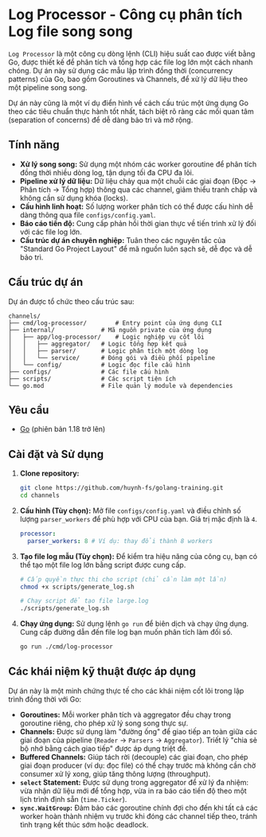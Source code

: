 # Log Processor - Công cụ phân tích Log file song song

`Log Processor` là một công cụ dòng lệnh (CLI) hiệu suất cao được viết bằng Go, được thiết kế để phân tích và tổng hợp các file log lớn một cách nhanh chóng. Dự án này sử dụng các mẫu lập trình đồng thời (concurrency patterns) của Go, bao gồm Goroutines và Channels, để xử lý dữ liệu theo một pipeline song song.

Dự án này cũng là một ví dụ điển hình về cách cấu trúc một ứng dụng Go theo các tiêu chuẩn thực hành tốt nhất, tách biệt rõ ràng các mối quan tâm (separation of concerns) để dễ dàng bảo trì và mở rộng.

## Tính năng

-   **Xử lý song song:** Sử dụng một nhóm các worker goroutine để phân tích đồng thời nhiều dòng log, tận dụng tối đa CPU đa lõi.
-   **Pipeline xử lý dữ liệu:** Dữ liệu chảy qua một chuỗi các giai đoạn (Đọc -> Phân tích -> Tổng hợp) thông qua các channel, giảm thiểu tranh chấp và không cần sử dụng khóa (locks).
-   **Cấu hình linh hoạt:** Số lượng worker phân tích có thể được cấu hình dễ dàng thông qua file `configs/config.yaml`.
-   **Báo cáo tiến độ:** Cung cấp phản hồi thời gian thực về tiến trình xử lý đối với các file log lớn.
-   **Cấu trúc dự án chuyên nghiệp:** Tuân theo các nguyên tắc của "Standard Go Project Layout" để mã nguồn luôn sạch sẽ, dễ đọc và dễ bảo trì.

## Cấu trúc dự án

Dự án được tổ chức theo cấu trúc sau:

```
channels/
├── cmd/log-processor/        # Entry point của ứng dụng CLI
├── internal/             # Mã nguồn private của ứng dụng
│   ├── app/log-processor/    # Logic nghiệp vụ cốt lõi
│   │   ├── aggregator/   # Logic tổng hợp kết quả
│   │   ├── parser/       # Logic phân tích một dòng log
│   │   └── service/      # Đóng gói và điều phối pipeline
│   └── config/           # Logic đọc file cấu hình
├── configs/              # Các file cấu hình 
├── scripts/              # Các script tiện ích 
└── go.mod                # File quản lý module và dependencies
```

## Yêu cầu

-   [Go](https://golang.org/dl/) (phiên bản 1.18 trở lên)

## Cài đặt và Sử dụng

1.  **Clone repository:**
    ```bash
    git clone https://github.com/huynh-fs/golang-training.git
    cd channels
    ```

2.  **Cấu hình (Tùy chọn):**
    Mở file `configs/config.yaml` và điều chỉnh số lượng `parser_workers` để phù hợp với CPU của bạn. Giá trị mặc định là `4`.
    ```yaml
    processor:
      parser_workers: 8 # Ví dụ: thay đổi thành 8 workers
    ```

3.  **Tạo file log mẫu (Tùy chọn):**
    Để kiểm tra hiệu năng của công cụ, bạn có thể tạo một file log lớn bằng script được cung cấp.
    ```bash
    # Cấp quyền thực thi cho script (chỉ cần làm một lần)
    chmod +x scripts/generate_log.sh

    # Chạy script để tạo file large.log
    ./scripts/generate_log.sh
    ```

4.  **Chạy ứng dụng:**
    Sử dụng lệnh `go run` để biên dịch và chạy ứng dụng. Cung cấp đường dẫn đến file log bạn muốn phân tích làm đối số.
    ```bash
    go run ./cmd/log-processor 
    ```

## Các khái niệm kỹ thuật được áp dụng

Dự án này là một minh chứng thực tế cho các khái niệm cốt lõi trong lập trình đồng thời với Go:

-   **Goroutines:** Mỗi worker phân tích và aggregator đều chạy trong goroutine riêng, cho phép xử lý song song thực sự.
-   **Channels:** Được sử dụng làm "đường ống" để giao tiếp an toàn giữa các giai đoạn của pipeline (`Reader` -> `Parsers` -> `Aggregator`). Triết lý "chia sẻ bộ nhớ bằng cách giao tiếp" được áp dụng triệt để.
-   **Buffered Channels:** Giúp tách rời (decouple) các giai đoạn, cho phép giai đoạn producer (ví dụ: đọc file) có thể chạy trước mà không cần chờ consumer xử lý xong, giúp tăng thông lượng (throughput).
-   **`select` Statement:** Được sử dụng trong aggregator để xử lý đa nhiệm: vừa nhận dữ liệu mới để tổng hợp, vừa in ra báo cáo tiến độ theo một lịch trình định sẵn (`time.Ticker`).
-   **`sync.WaitGroup`:** Đảm bảo các goroutine chính đợi cho đến khi tất cả các worker hoàn thành nhiệm vụ trước khi đóng các channel tiếp theo, tránh tình trạng kết thúc sớm hoặc deadlock.
